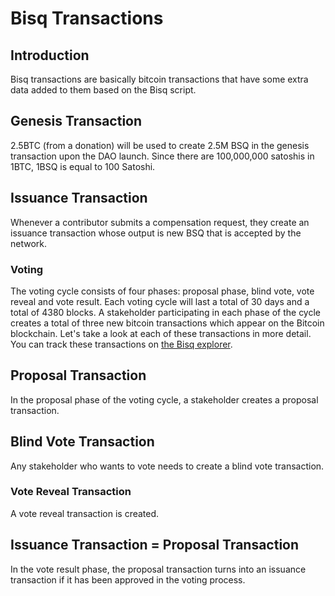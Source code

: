 # Bisq Transactions

## Introduction
Bisq transactions are basically bitcoin transactions that have some extra data added to them based on the Bisq script. 

## Genesis Transaction
2.5BTC (from a donation) will be used to create 2.5M BSQ in the genesis transaction upon the DAO launch. Since there are 100,000,000 satoshis in 1BTC, 1BSQ is equal to 100 Satoshi. 

## Issuance Transaction 
Whenever a contributor submits a compensation request, they create an issuance transaction whose output is new BSQ that is accepted by the network.

### Voting
The voting cycle consists of four phases: proposal phase, blind vote, vote reveal and vote result. Each voting cycle will last a total of 30 days and a total of 4380 blocks. A stakeholder participating in each phase of the cycle creates a total of three new bitcoin transactions which appear on the Bitcoin blockchain. Let's take a look at each of these transactions in more detail. You can track these transactions on [the Bisq explorer](https://explorer.bisq.network/index.html).

## Proposal Transaction
In the proposal phase of the voting cycle, a stakeholder creates a proposal transaction. 

## Blind Vote Transaction
Any stakeholder who wants to vote needs to create a blind vote transaction. 

### Vote Reveal Transaction
A vote reveal transaction is created. 

## Issuance Transaction = Proposal Transaction
In the vote result phase, the proposal transaction turns into an issuance transaction if it has been approved in the voting process. 

